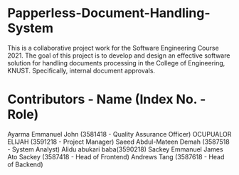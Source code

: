 # Papperless-Document-Handling-System

This is a collaborative project work for the Software Engineering Course 2021.
The goal of this project is to develop and design an effective software solution for
handling documents processing in the College of Engineering, KNUST. Specifically,
internal document approvals.

# Contributors - Name (Index No. - Role)
Ayarma Emmanuel John (3581418 - Quality Assurance Officer)
OCUPUALOR ELIJAH (3591218 - Project Manager)
Saeed Abdul-Mateen Demah (3587518 - System Analyst)
Alidu abukari baba(3590218)
Sackey Emmanuel James Ato Sackey (3587418 - Head of Frontend)
Andrews Tang (3587618 - Head of Backend)

